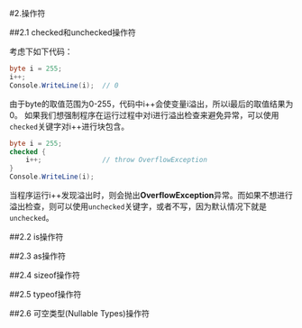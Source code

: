 #2.操作符

##2.1 checked和unchecked操作符

考虑下如下代码：
```cs
byte i = 255;
i++;
Console.WriteLine(i);  // 0
```
由于byte的取值范围为0-255，代码中i++会使变量i溢出，所以i最后的取值结果为0。 如果我们想强制程序在运行过程中对i进行溢出检查来避免异常，可以使用`checked`关键字对i++进行块包含。
```cs
byte i = 255;
checked {
	i++;               // throw OverflowException
}
Console.WriteLine(i);
```
当程序运行i++发现溢出时，则会抛出**OverflowException**异常。而如果不想进行溢出检查，则可以使用`unchecked`关键字，或者不写，因为默认情况下就是`unchecked`。

##2.2 is操作符

##2.3 as操作符

##2.4 sizeof操作符

##2.5 typeof操作符

##2.6 可空类型(Nullable Types)操作符
